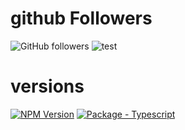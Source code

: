 # github Followers
![GitHub followers](https://img.shields.io/github/followers/:AzizSaidani?style=for-the-badge)
![test](https://github.com/AzizSaidani/githubactions/actions/workflows/cron.yaml/badge.svg?branch=master)
# versions
[![NPM Version](https://img.shields.io/badge/dynamic/json?label=node&query=%24.engines%5B%22node%22%5D&url=https%3A%2F%2Fraw.githubusercontent.com%2FAzizSaidani%2Fgithubactions%2Fmaster%2Fpackage.json)](https://nodejs.org "Go to Node.js homepage")
[![Package - Typescript](https://img.shields.io/github/package-json/dependency-version/AzizSaidani/githubactions/dev/typescript?logo=typescript&logoColor=white)](https://www.npmjs.com/package/typescript "Go to TypeScript on NPM")
